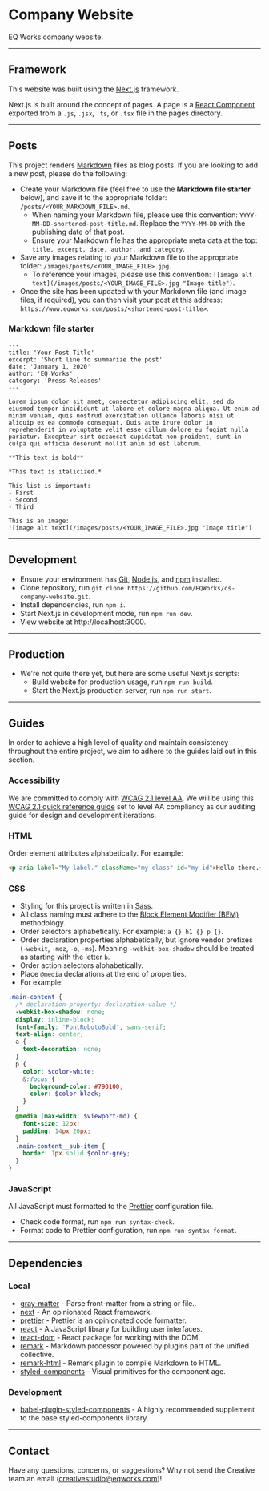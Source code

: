 # Company Website

EQ Works company website.

---

## Framework

This website was built using the [Next.js](https://nextjs.org/) framework.

Next.js is built around the concept of pages. A page is a [React Component](https://reactjs.org/docs/components-and-props.html) exported from a `.js`, `.jsx`, `.ts`, or `.tsx` file in the pages directory.

---

## Posts

This project renders [Markdown](https://en.wikipedia.org/wiki/Markdown) files as blog posts. If you are looking to add a new post, please do the following:
- Create your Markdown file (feel free to use the **Markdown file starter** below), and save it to the appropriate folder: `/posts/<YOUR_MARKDOWN_FILE>.md`.
  - When naming your Markdown file, please use this convention: `YYYY-MM-DD-shortened-post-title.md`. Replace the `YYYY-MM-DD` with the publishing date of that post.
  - Ensure your Markdown file has the appropriate meta data at the top: `title, excerpt, date, author, and category`.
- Save any images relating to your Markdown file to the appropriate folder: `/images/posts/<YOUR_IMAGE_FILE>.jpg`.
  - To reference your images, please use this convention: `![image alt text](/images/posts/<YOUR_IMAGE_FILE>.jpg "Image title")`.
- Once the site has been updated with your Markdown file (and image files, if required), you can then visit your post at this address: `https://www.eqworks.com/posts/<shortened-post-title>`.

### Markdown file starter

```
---
title: 'Your Post Title'
excerpt: 'Short line to summarize the post'
date: 'January 1, 2020'
author: 'EQ Works'
category: 'Press Releases'
---

Lorem ipsum dolor sit amet, consectetur adipiscing elit, sed do eiusmod tempor incididunt ut labore et dolore magna aliqua. Ut enim ad minim veniam, quis nostrud exercitation ullamco laboris nisi ut aliquip ex ea commodo consequat. Duis aute irure dolor in reprehenderit in voluptate velit esse cillum dolore eu fugiat nulla pariatur. Excepteur sint occaecat cupidatat non proident, sunt in culpa qui officia deserunt mollit anim id est laborum.

**This text is bold**

*This text is italicized.*

This list is important:
- First
- Second
- Third

This is an image:
![image alt text](/images/posts/<YOUR_IMAGE_FILE>.jpg "Image title")
```

---

## Development

- Ensure your environment has [Git](https://git-scm.com/), [Node.js](https://nodejs.org/en/), and [npm](https://www.npmjs.com/) installed.
- Clone repository, run `git clone https://github.com/EQWorks/cs-company-website.git`.
- Install dependencies, run `npm i`.
- Start Next.js in development mode, run `npm run dev`.
- View website at http://localhost:3000.

---

## Production

- We're not quite there yet, but here are some useful Next.js scripts:
  - Build website for production usage, run `npm run build`.
  - Start the Next.js production server, run `npm run start`.

---

## Guides

In order to achieve a high level of quality and maintain consistency throughout the entire project, we aim to adhere to the guides laid out in this section.

### Accessibility

We are committed to comply with [WCAG 2.1 level AA](https://www.w3.org/TR/WCAG21/). We will be using this [WCAG 2.1 quick reference guide](https://www.w3.org/WAI/WCAG21/quickref/?currentsidebar=%23col_customize&showtechniques=126%2C127%2C128%2C129%2C136%2C144%2C145%2C146%2C147%2C148%2C149%2C1410%2C1411%2C1412%2C1413%2C211%2C212%2C214%2C221%2C222%2C223%2C224%2C225%2C226%2C231%2C232%2C233%2C241%2C242%2C243%2C244%2C245%2C246%2C247%2C248%2C249%2C2410%2C251%2C252%2C253%2C254%2C255%2C256%2C311%2C312%2C313%2C314%2C315%2C316%2C321%2C322%2C323%2C324%2C325%2C331%2C332%2C333%2C334%2C335%2C411%2C412%2C413&levels=aaa#top) set to level AA compliancy as our auditing guide for design and development iterations.

### HTML

Order element attributes alphabetically. For example:

```html
<p aria-label="My label." className="my-class" id="my-id">Hello there.</p>
```

### CSS

- Styling for this project is written in [Sass](https://sass-lang.com/).
- All class naming must adhere to the [Block Element Modifier (BEM)](http://getbem.com/naming/) methodology.
- Order selectors alphabetically. For example: `a {} h1 {} p {}`.
- Order declaration properties alphabetically, but ignore vendor prefixes (`-webkit`, `-moz`, `-o`, `-ms`). Meaning `-webkit-box-shadow` should be treated as starting with the letter `b`.
- Order action selectors alphabetically.
- Place `@media` declarations at the end of properties.
- For example:

```scss
.main-content {
  /* declaration-property: declaration-value */
  -webkit-box-shadow: none;
  display: inline-block;
  font-family: 'FontRobotoBold', sans-serif;
  text-align: center;
  a {
    text-decoration: none;
  }
  p {
    color: $color-white;
    &:focus {
      background-color: #790100;
      color: $color-black;
    }
  }
  @media (max-width: $viewport-md) {
    font-size: 12px;
    padding: 14px 20px;
  }
  .main-content__sub-item {
    border: 1px solid $color-grey;
  }
}
```

### JavaScript

All JavaScript must formatted to the [Prettier](https://prettier.io/) configuration file.

- Check code format, run `npm run syntax-check`.
- Format code to Prettier configuration, run `npm run syntax-format`.

---

## Dependencies

### Local

- [gray-matter](https://www.npmjs.com/package/gray-matter) - Parse front-matter from a string or file..
- [next](https://www.npmjs.com/package/next) - An opinionated React framework.
- [prettier](https://www.npmjs.com/package/prettier) - Prettier is an opinionated code formatter.
- [react](https://www.npmjs.com/package/react) - A JavaScript library for building user interfaces.
- [react-dom](https://www.npmjs.com/package/react-dom) - React package for working with the DOM.
- [remark](https://www.npmjs.com/package/remark) - Markdown processor powered by plugins part of the unified collective.
- [remark-html](https://www.npmjs.com/package/remark-html) - Remark plugin to compile Markdown to HTML.
- [styled-components](https://www.npmjs.com/package/styled-components) - Visual primitives for the component age.

### Development

- [babel-plugin-styled-components](https://www.npmjs.com/package/babel-plugin-styled-components) - A highly recommended supplement to the base styled-components library.

---

## Contact

Have any questions, concerns, or suggestions? Why not send the Creative team an email ([creativestudio@eqworks.com](mailto:creativestudio@eqworks.com))!
